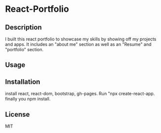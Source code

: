 # React-Portfolio

## Description 
I built this react portfolio to showcase my skills by showing off my projects and apps. It includes an "about me" section as well as an "Resume" and "portfolio" section.
## Usage 

## Installation 
install react, react-dom, bootstrap, gh-pages. Run "npx create-react-app. finally you npm install. 
## License 
MIT
